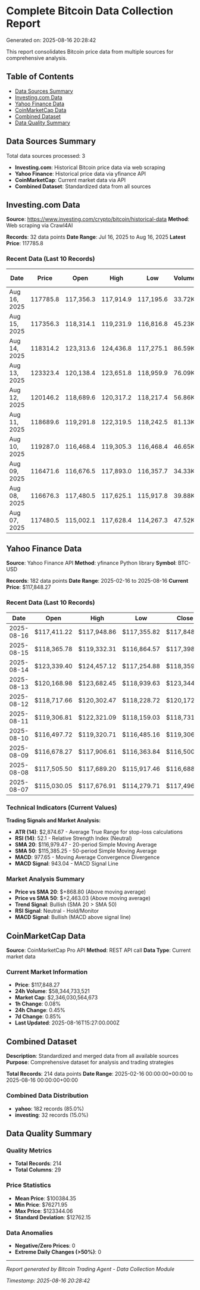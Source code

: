 # Complete Bitcoin Data Collection Report

Generated on: 2025-08-16 20:28:42

This report consolidates Bitcoin price data from multiple sources for comprehensive analysis.

## Table of Contents
- [Data Sources Summary](#data-sources-summary)
- [Investing.com Data](#investingcom-data)
- [Yahoo Finance Data](#yahoo-finance-data)
- [CoinMarketCap Data](#coinmarketcap-data)
- [Combined Dataset](#combined-dataset)
- [Data Quality Summary](#data-quality-summary)

## Data Sources Summary

Total data sources processed: 3

- **Investing.com**: Historical Bitcoin price data via web scraping
- **Yahoo Finance**: Historical price data via yfinance API
- **CoinMarketCap**: Current market data via API
- **Combined Dataset**: Standardized data from all sources

## Investing.com Data

**Source**: https://www.investing.com/crypto/bitcoin/historical-data
**Method**: Web scraping via Crawl4AI

**Records**: 32 data points
**Date Range**: Jul 16, 2025 to Aug 16, 2025
**Latest Price**: 117785.8

### Recent Data (Last 10 Records)

| Date | Price | Open | High | Low | Volume | Change % |
|------|-------|------|------|-----|--------|----------|
| Aug 16, 2025 | 117785.8 | 117,356.3 | 117,914.9 | 117,195.6 | 33.72K | +0.37% |
| Aug 15, 2025 | 117356.3 | 118,314.1 | 119,231.9 | 116,816.8 | 45.23K | -0.81% |
| Aug 14, 2025 | 118314.2 | 123,313.6 | 124,436.8 | 117,275.1 | 86.59K | -4.06% |
| Aug 13, 2025 | 123323.4 | 120,138.4 | 123,651.8 | 118,959.9 | 76.09K | +2.64% |
| Aug 12, 2025 | 120146.2 | 118,689.6 | 120,317.2 | 118,217.4 | 56.86K | +1.23% |
| Aug 11, 2025 | 118689.6 | 119,291.8 | 122,319.5 | 118,242.5 | 81.13K | -0.50% |
| Aug 10, 2025 | 119287.0 | 116,468.4 | 119,305.3 | 116,468.4 | 46.65K | +2.42% |
| Aug 09, 2025 | 116471.6 | 116,676.5 | 117,893.0 | 116,357.7 | 34.33K | -0.18% |
| Aug 08, 2025 | 116676.3 | 117,480.5 | 117,625.1 | 115,917.8 | 39.88K | -0.68% |
| Aug 07, 2025 | 117480.5 | 115,002.1 | 117,628.4 | 114,267.3 | 47.52K | +2.16% |

## Yahoo Finance Data

**Source**: Yahoo Finance API
**Method**: yfinance Python library
**Symbol**: BTC-USD

**Records**: 182 data points
**Date Range**: 2025-02-16 to 2025-08-16
**Current Price**: $117,848.27

### Recent Data (Last 10 Records)

| Date | Open | High | Low | Close | Volume |
|------|------|------|-----|-------|--------|
| 2025-08-16 | $117,411.22 | $117,948.86 | $117,355.82 | $117,848.27 | 58,344,734,720 |
| 2025-08-15 | $118,365.78 | $119,332.31 | $116,864.57 | $117,398.35 | 68,665,353,159 |
| 2025-08-14 | $123,339.40 | $124,457.12 | $117,254.88 | $118,359.58 | 104,055,627,395 |
| 2025-08-13 | $120,168.98 | $123,682.45 | $118,939.63 | $123,344.06 | 90,904,808,795 |
| 2025-08-12 | $118,717.66 | $120,302.47 | $118,228.72 | $120,172.91 | 72,803,657,984 |
| 2025-08-11 | $119,306.81 | $122,321.09 | $118,159.03 | $118,731.45 | 90,528,784,177 |
| 2025-08-10 | $116,497.72 | $119,320.71 | $116,485.16 | $119,306.76 | 64,755,458,694 |
| 2025-08-09 | $116,678.27 | $117,906.61 | $116,363.84 | $116,500.36 | 54,004,312,429 |
| 2025-08-08 | $117,505.50 | $117,689.20 | $115,917.46 | $116,688.73 | 59,713,005,166 |
| 2025-08-07 | $115,030.05 | $117,676.91 | $114,279.71 | $117,496.90 | 64,051,649,681 |

### Technical Indicators (Current Values)

**Trading Signals and Market Analysis:**

- **ATR (14)**: $2,874.67 - Average True Range for stop-loss calculations
- **RSI (14)**: 52.1 - Relative Strength Index (Neutral)
- **SMA 20**: $116,979.47 - 20-period Simple Moving Average
- **SMA 50**: $115,385.25 - 50-period Simple Moving Average
- **MACD**: 977.65 - Moving Average Convergence Divergence
- **MACD Signal**: 943.04 - MACD Signal Line

### Market Analysis Summary

- **Price vs SMA 20**: $+868.80 (Above moving average)
- **Price vs SMA 50**: $+2,463.03 (Above moving average)
- **Trend Signal**: Bullish (SMA 20 > SMA 50)
- **RSI Signal**: Neutral - Hold/Monitor
- **MACD Signal**: Bullish (MACD above signal line)

## CoinMarketCap Data

**Source**: CoinMarketCap Pro API
**Method**: REST API call
**Data Type**: Current market data

### Current Market Information

- **Price**: $117,848.27
- **24h Volume**: $58,344,733,521
- **Market Cap**: $2,346,030,564,673
- **1h Change**: 0.08%
- **24h Change**: 0.45%
- **7d Change**: 0.85%
- **Last Updated**: 2025-08-16T15:27:00.000Z

## Combined Dataset

**Description**: Standardized and merged data from all available sources
**Purpose**: Comprehensive dataset for analysis and trading strategies

**Total Records**: 214 data points
**Date Range**: 2025-02-16 00:00:00+00:00 to 2025-08-16 00:00:00+00:00

### Combined Data Distribution
- **yahoo**: 182 records (85.0%)
- **investing**: 32 records (15.0%)

## Data Quality Summary

### Quality Metrics
- **Total Records**: 214
- **Total Columns**: 29

### Price Statistics
- **Mean Price**: $100384.35
- **Min Price**: $76271.95
- **Max Price**: $123344.06
- **Standard Deviation**: $12762.15

### Data Anomalies
- **Negative/Zero Prices**: 0
- **Extreme Daily Changes (>50%)**: 0

---

*Report generated by Bitcoin Trading Agent - Data Collection Module*

*Timestamp: 2025-08-16 20:28:42*